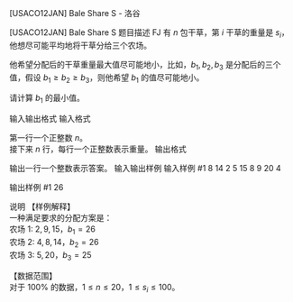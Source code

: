



[USACO12JAN] Bale Share S - 洛谷














[USACO12JAN] Bale Share S
题目描述
FJ 有 $n$ 包干草，第 $i$ 干草的重量是 $s_i$，他想尽可能平均地将干草分给三个农场。

他希望分配后的干草重量最大值尽可能地小，比如，$b_1,b_2,b_3$ 是分配后的三个值，假设 $b_1 \ge b_2 \ge b_3$，则他希望 $b_1$ 的值尽可能地小。

请计算 $b_1$ 的最小值。

输入输出格式
输入格式

第一行一个正整数 $n$。  
接下来 $n$ 行，每行一个正整数表示重量。
输出格式

输出一行一个整数表示答案。
输入输出样例
输入样例 #1
8 
14 
2 
5 
15 
8 
9 
20 
4 

输出样例 #1
26 

说明
【样例解释】  
一种满足要求的分配方案是：  
农场 1: $2,9,15$，$b_1 = 26$   
农场 2: $4,8,14$，$b_2 = 26$   
农场 3: $5,20$，$b_3 = 25$   

【数据范围】  
对于 $100\%$ 的数据，$1\le n \le 20$，$1 \le s_i \le 100$。






